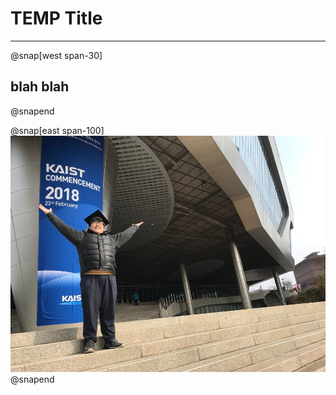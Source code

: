 # TEMP Title

---

@snap[west span-30]
## blah blah
@snapend

@snap[east span-100]
![](assets/img/graduation.jpg)
@snapend
